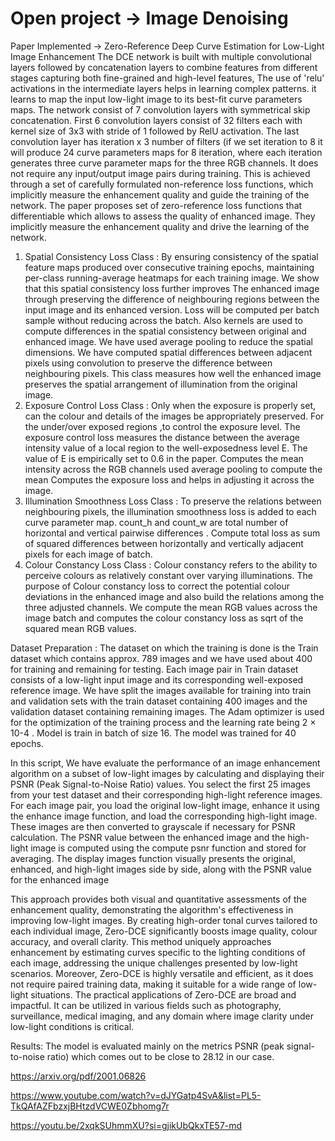 # Open project -> Image Denoising 
Paper Implemented -> Zero-Reference Deep Curve Estimation for Low-Light Image Enhancement
The DCE network is built with multiple convolutional layers followed by concatenation layers to combine features from different stages capturing both fine-grained and high-level features, The use of 'relu' activations in the intermediate layers helps in learning complex patterns.
it learns to map the input low-light image to its best-fit curve parameters maps. The network consist of 7 convolution layers with symmetrical skip concatenation. First 6 convolution layers consist of 32 filters each with kernel size of 3x3 with stride of 1 followed by RelU activation. The last convolution layer has iteration x 3 number of filters (if we set iteration to 8 it will produce 24 curve parameters maps for 8 iteration, where each iteration generates three curve parameter maps for the three RGB channels.
It does not require any input/output image pairs during training. This is achieved through a set of carefully formulated non-reference loss functions, which implicitly measure the enhancement quality and guide the training of the network. The paper proposes set of zero-reference loss functions that differentiable which allows to assess the quality of enhanced image. They implicitly measure the enhancement quality and drive the learning of the network.

1.	Spatial Consistency Loss Class : By ensuring consistency of the spatial feature maps produced over consecutive training epochs, maintaining per-class running-average heatmaps for each training image. We show that this spatial consistency loss further improves The enhanced image through preserving the difference of neighbouring regions between the input image and its enhanced version. Loss will be computed per batch sample without reducing across the batch. Also kernels are used to compute differences in the spatial consistency between original and enhanced image. We have used average pooling to reduce the spatial dimensions. We have computed spatial differences between adjacent pixels using convolution to preserve the difference between neighbouring pixels. This class measures how well the enhanced image preserves the spatial arrangement of illumination from the original image.
2.	Exposure Control Loss Class :  Only when the exposure is properly set, can the colour and details of the images be appropriately preserved. For the under/over exposed regions ,to control the exposure  level. The exposure control loss measures the distance between the average intensity value of a local region to the well-exposedness level E. The value of E is empirically set to 0.6 in the paper. Computes the mean intensity across the RGB channels used average pooling to compute the mean Computes the exposure loss and helps in adjusting it across the image.
3.	Illumination Smoothness Loss Class : To preserve the relations between neighbouring pixels, the illumination smoothness loss is added to each curve parameter map. count_h and count_w are total number of horizontal and vertical pairwise differences . Compute total loss as sum of squared differences between horizontally and vertically adjacent pixels for each image of batch.
4.	Colour Constancy Loss Class : Colour constancy refers to the ability to perceive colours as relatively constant over varying illuminations. The purpose of Colour constancy loss to correct the potential colour deviations in the enhanced image and also build the relations among the three adjusted channels. We compute the mean RGB values across the image batch and computes the colour constancy loss as sqrt of the squared mean RGB values.

Dataset Preparation :  The dataset on which the training is done is the Train dataset which contains approx. 789 images and we have used about 400 for training and remaining for testing. Each image pair in Train dataset consists of a low-light input image and its corresponding well-exposed reference image. We have split the images available for training into train and validation sets with the train dataset containing 400 images and the validation dataset containing remaining images. The Adam optimizer is used for the optimization of the training process and the learning rate being 2 × 10-4 . Model is train in batch of size 16. The model was trained for 40 epochs.

In this script, We have evaluate the performance of an image enhancement algorithm on a subset of low-light images by calculating and displaying their PSNR (Peak Signal-to-Noise Ratio) values. You select the first 25 images from your test dataset and their corresponding high-light reference images. For each image pair, you load the original low-light image, enhance it using the enhance image function, and load the corresponding high-light image. These images are then converted to grayscale if necessary for PSNR calculation. The PSNR value between the enhanced image and the high-light image is computed using the compute psnr function and stored for averaging. The display images function visually presents the original, enhanced, and high-light images side by side, along with the PSNR value for the enhanced image

This approach provides both visual and quantitative assessments of the enhancement quality, demonstrating the algorithm's effectiveness in improving low-light images. By creating high-order tonal curves tailored to each individual image, Zero-DCE significantly boosts image quality, colour accuracy, and overall clarity. This method uniquely approaches enhancement by estimating curves specific to the lighting conditions of each image, addressing the unique challenges presented by low-light scenarios. Moreover, Zero-DCE is highly versatile and efficient, as it does not require paired training data, making it suitable for a wide range of low-light situations. The practical applications of Zero-DCE are broad and impactful. It can be utilized in various fields such as photography, surveillance, medical imaging, and any domain where image clarity under low-light conditions is critical.

Results: The model is evaluated mainly on the metrics PSNR (peak signal-to-noise ratio) which comes out to be close to 28.12 in our case.

https://arxiv.org/pdf/2001.06826

https://www.youtube.com/watch?v=dJYGatp4SvA&list=PL5-TkQAfAZFbzxjBHtzdVCWE0Zbhomg7r

https://youtu.be/2xqkSUhmmXU?si=gjikUbQkxTE57-md


